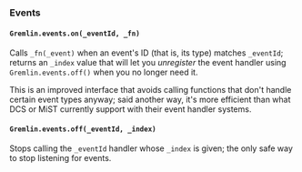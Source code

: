 <!-- markdownlint-disable MD041 -->
### Events

#### `Gremlin.events.on(_eventId, _fn)`

Calls `_fn(_event)` when an event's ID (that is, its type) matches `_eventId`; returns an `_index` value that will let you _unregister_ the event handler using `Gremlin.events.off()` when you no longer need it.

This is an improved interface that avoids calling functions that don't handle certain event types anyway; said another way, it's more efficient than what DCS or MiST currently support with their event handler systems.

#### `Gremlin.events.off(_eventId, _index)`

Stops calling the `_eventId` handler whose `_index` is given; the only safe way to stop listening for events.
